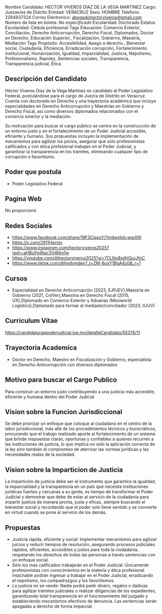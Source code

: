 Nombre Candidato: HECTOR VIVEROS DIAZ DE LA VEGA MARTINEZ
Cargo: Juezas/es de Distrito
Entidad: VERACRUZ
Sexo: HOMBRE
Telefono: 2284937324
Correo Electronico: abogadohectorviveros@gmail.com
Numero de lista en boleta: *No especificado*
Escolaridad: Doctorado
Estatus Escolaridad: Cédula profesional
Tags Educación: Comercio Exterior, Conciliación, Derecho Anticorrupción, Derecho Fiscal, Diplomados, Doctor en Derecho, Educación Superior., Fiscalización, Gobierno, Maestría, Mediación
Tags Propósito: Accesibilidad, Apego a derecho., Bienestar social, Ciudadanía, Eficiencia, Erradicación corrupción, Fortalecimiento institucional, Humanización, Igualdad, Imparcialidad, Justicia, Nepotismo, Profesionalismo, Rapidez, Sentencias sociales, Transparencia, Transparencia judicial, Ética


## Descripción del Candidato 

Héctor Viveros Díaz de la Vega Martínez es candidato al Poder Legislativo Federal, postulándose para el cargo de Juez/a de Distrito en Veracruz. Cuenta con doctorado en Derecho y una trayectoria académica que incluye especialidades en Derecho Anticorrupción y Maestrías en Gobierno y Derecho Fiscal, así como diversos diplomados relacionados con el comercio exterior y la mediación.

Su motivación para buscar el cargo público se centra en la construcción de un entorno justo y en el fortalecimiento de un Poder Judicial accesible, eficiente y humano. Sus propuestas incluyen la implementación de mecanismos para agilizar los juicios, asegurar que solo profesionistas calificados y con ética profesional trabajen en el Poder Judicial, y garantizar la transparencia en los trámites, eliminando cualquier tipo de corrupción o favoritismo.


## Poder que postula

- Poder Legislativo Federal


## Pagina Web

No proporcionó


## Redes Sociales

- https://www.facebook.com/share/19F3CispcY/?mibextid=wwXIfr
- https://x.com/2911Hector
- https://www.instagram.com/hectorviveros2025?igsh=aHBuYmRwc3V4Nm1w
- https://youtube.com/@hectorviveros2025?si=7CLNo8sdHQujJfnC
- https://www.tiktok.com/@hvdvmdex?_t=ZM-8uxY1BgA4z0&_r=1


## Cursos

- Especialidad en Derecho Anticorrupción (2023, EJPJEV),Maestría en Gobierno (2021, ColVer),Maestría en Derecho Fiscal (2015, UX),Diplomado en Comercio Exterior y Aduanas (Mexiworld Logistics),Diplomado para formar al mediador/conciliador (2023, IIJUV)


## Curriculum Vitae

https://candidaturaspoderjudicial.ine.mx/detalleCandidato/55376/11


## Trayectoria Academica

- Doctor en Derecho, Maestro en Fiscalización y Gobierno, especialista en Derecho Anticorrupción con diversos diplomados


## Motivo para buscar el Cargo Publico

Para construir un entorno justo contribuyendo a una justicia más accesible, eficiente y humana dentro del Poder Judicial


## Vision sobre la Funcion Jurisdiccional

Se debe priorizar un enfoque que coloque al ciudadano en el centro de la labor jurisdiccional, más allá de los procedimientos técnicos y burocráticos, procurando que el trabajo realizado aporte al fortalecimiento de un sistema que brinde respuestas claras, oportunas y confiables a quienes recurren a las instituciones de justicia, lo que implica no solo la aplicación correcta de la ley sino también el compromiso de aterrizar las normas jurídicas y las necesidades reales de la sociedad.


## Vision sobre la Imparticion de Justicia

La impartición de justicia debe ser el instrumento que garantice la igualdad, la imparcialidad y la transparencia en un país que necesita instituciones jurídicas fuertes y cercanas a su gente, es tiempo de transformar el Poder Judicial y demostrar que debe de estar al servicio de la ciudadanía para impartir justicia de manera pronta, justa y eficaz, siempre buscando el bienestar social y recordando que el poder solo tiene sentido y se convierte en virtud cuando se pone al servicio de los demás.


## Propuestas

- Justicia rápida, eficiente y social: Implementar mecanismos para agilizar juicios y reducir tiempos de resolución, asegurando procesos judiciales rápidos, eficientes, accesibles y justos para toda la ciudadanía, respetando los derechos de todas las personas a través sentencias con un enfoque social.
- Sólo los mas calificados trabajarán en el Poder Judicial: Únicamente profesionistas con conocimientos en la materia y ética profesional intachable podrán ingresar a trabajar en el Poder Judicial, erradicando el nepotismo, los compadrazgos y los favoritismos.
- La justicia no se vende: Nadie podrá pedir dinero, regalos o dádivas para agilizar trámites judiciales o realizar diligencias de los expedientes, garantizando total transparencia en el funcionamiento del juzgado y estableciendo mecanismos efectivos de denuncia. Las sentencias serán apegadas a derecho de forma imparcial.

